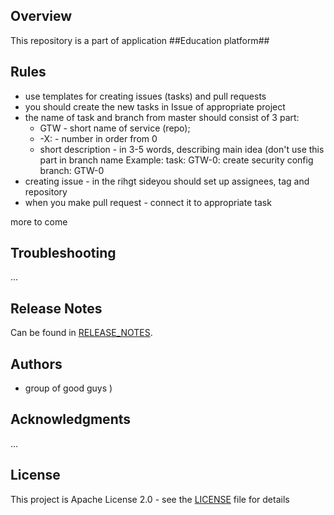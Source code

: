 ## Overview
This repository is a part of application ##Education platform##

## Rules

* use templates for creating issues (tasks) and pull requests
* you should create the new tasks in Issue of appropriate project
* the name of task and branch from master should consist of 3 part:
  * GTW - short name of service (repo);
  * -X: - number in order from 0
  * short description - in 3-5 words, describing main idea (don't use this part in branch name
Example: 
     task: GTW-0: create security config  
     branch: GTW-0
* creating issue - in the rihgt sideyou should set up assignees, tag and repository
* when you make pull request - connect it to appropriate task

more to come 

## Troubleshooting
...

## Release Notes
Can be found in [RELEASE_NOTES](RELEASE_NOTES.md).

## Authors
* group of good guys )

## Acknowledgments
...

## License
This project is Apache License 2.0 - see the [LICENSE](LICENSE) file for details
